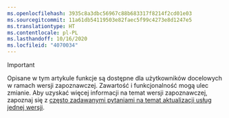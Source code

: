 ```yaml
---
ms.openlocfilehash: 3935c8a3dbc56967c88b683317f8214f2cd01e03
ms.sourcegitcommit: 11a61db54119503e82faec5f99c4273e8d1247e5
ms.translationtype: HT
ms.contentlocale: pl-PL
ms.lasthandoff: 10/16/2020
ms.locfileid: "4070034"
---
```

> [!IMPORTANT]
> Opisane w tym artykule funkcje są dostępne dla użytkowników docelowych w ramach wersji zapoznawczej. Zawartość i funkcjonalność mogą ulec zmianie. Aby uzyskać więcej informacji na temat wersji zapoznawczej, zapoznaj się z [często zadawanymi pytaniami na temat aktualizacji usług jednej wersji](https://docs.microsoft.com/dynamics365/unified-operations/fin-and-ops/get-started/one-version).

